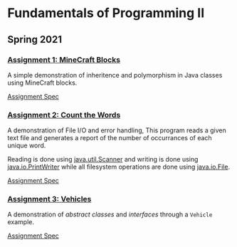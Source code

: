 # Fundamentals of Programming II

## Spring 2021
### [Assignment 1: MineCraft Blocks](./Assignment01/MinecraftBlock)
A simple demonstration of inheritence and polymorphism in Java classes using MineCraft blocks.

[Assignment Spec](./Assignment01/assignment.md)
### [Assignment 2: Count the Words](./Assignment02/CountWords)

A demonstration of File I/O and error handling, This program reads a given text file and generates a report of the number of occurrances of each unique word.

Reading is done using [java.util.Scanner](https://docs.oracle.com/javase/7/docs/api/java/util/Scanner.html) and writing is done using [java.io.PrintWriter](https://docs.oracle.com/javase/7/docs/api/java/io/PrintWriter.html) while all filesystem operations are done using [java.io.File](https://docs.oracle.com/javase/7/docs/api/java/io/File.html).

[Assignment Spec](./Assignment02/assignment.md)

### [Assignment 3: Vehicles](./Assignment03/Vehicles)

A demonstration of _abstract classes_ and _interfaces_ through a `Vehicle` example.

[Assignment Spec](./Assignment03/assignment.md)